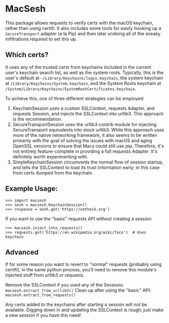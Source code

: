 # MacSesh
This package allows requests to verify certs with the macOS keychain,
rather than using certifi. It also includes some tools for easily
hooking up a `SecureTransport` adapter (a la Pip) and then later
undoing all of the sneaky infiltrations required to set this up.

## Which certs?
It uses any of the trusted certs from keychains included in the current
user's keychain search list, as well as the system roots. Typically,
this is the user's default at `~/Library/Keychains/login.keychain`,
the system keychain at `/Library/Keychains/System.keychain`, and the
System Roots keychain at
`/System/Library/Keychains/SystemRootCertificates.keychain`.

To achieve this, one of three different strategies can be employed:
1. KeychainSession uses a custom SSLContext, requests Adapter, and
   requests Session, and injects the SSLContext into urllib3. This
   approach is the recommendation.
2. SecureTransportSession uses the urllib3 contrib module for injecting
   SecureTransport equivalents into stock urllib3. While this approach
   uses more of the native networking framework, it also seems to be
   written primarily with the goal of solving the issues with macOS and
   aging OpenSSL versions to ensure that Macs could still use pip.
   Therefore, it's not entirely feature-complete in providing a full
   requests Adapter. It's definitely worth experimenting with.
3. SimpleKeychainSession circumvents the normal flow of session
   startup, and tells the SSLContext to load its trust information
   early; in this case from certs dumped from the keychain.

## Example Usage:
```
>>> import macsesh
>>> sesh = macsesh.KeychainSession()
>>> response = sesh.get('https://nethack.org')
```
If you want to use the "basic" requests API without creating a session:
```
>>> macsesh.inject_into_requests()
>>> requests.get('https://en.wikipedia.org/wiki/Taco')  # Uses keychain
```

## Advanced
If for some reason you want to revert to "normal" requests (probably 
using certifi), in the same python process, you'll need to remove this
module's injected stuff from urllib3 or requests.

Remove the SSLContext if you used any of the Sessions:
```macsesh.extract_from_urllib3()```
Clean up after using the "basic" API:
```macsesh.extract_from_requests()```

Any certs added to the keychains after starting a session will
not be available. Digging down in and updating the SSLContext is rough;
just make a new session if you have this need!